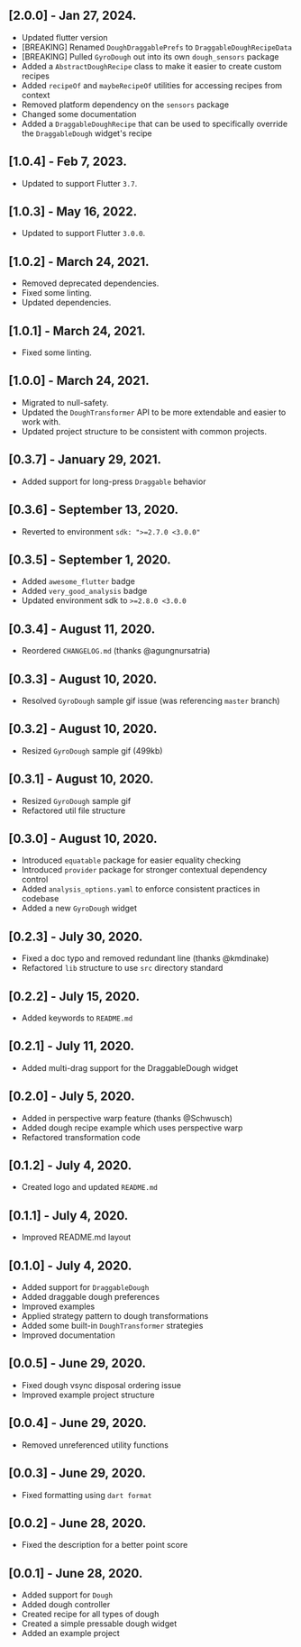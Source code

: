 ## [2.0.0] - Jan 27, 2024.

- Updated flutter version
- [BREAKING] Renamed `DoughDraggablePrefs` to `DraggableDoughRecipeData`
- [BREAKING] Pulled `GyroDough` out into its own `dough_sensors` package
- Added a `AbstractDoughRecipe` class to make it easier to create custom recipes
- Added `recipeOf` and `maybeRecipeOf` utilities for accessing recipes from context
- Removed platform dependency on the `sensors` package
- Changed some documentation
- Added a `DraggableDoughRecipe` that can be used to specifically override the `DraggableDough` widget's recipe

## [1.0.4] - Feb 7, 2023.

- Updated to support Flutter `3.7`.

## [1.0.3] - May 16, 2022.

- Updated to support Flutter `3.0.0`.

## [1.0.2] - March 24, 2021.

- Removed deprecated dependencies.
- Fixed some linting.
- Updated dependencies.

## [1.0.1] - March 24, 2021.

- Fixed some linting.

## [1.0.0] - March 24, 2021.

- Migrated to null-safety.
- Updated the `DoughTransformer` API to be more extendable and easier to work with.
- Updated project structure to be consistent with common projects.

## [0.3.7] - January 29, 2021.

- Added support for long-press `Draggable` behavior

## [0.3.6] - September 13, 2020.

- Reverted to environment `sdk: ">=2.7.0 <3.0.0"`

## [0.3.5] - September 1, 2020.

- Added `awesome_flutter` badge
- Added `very_good_analysis` badge
- Updated environment sdk to `>=2.8.0 <3.0.0`

## [0.3.4] - August 11, 2020.

- Reordered `CHANGELOG.md` (thanks @agungnursatria)

## [0.3.3] - August 10, 2020.

- Resolved `GyroDough` sample gif issue (was referencing `master` branch)

## [0.3.2] - August 10, 2020.

- Resized `GyroDough` sample gif (499kb)

## [0.3.1] - August 10, 2020.

- Resized `GyroDough` sample gif
- Refactored util file structure

## [0.3.0] - August 10, 2020.

- Introduced `equatable` package for easier equality checking
- Introduced `provider` package for stronger contextual dependency control
- Added `analysis_options.yaml` to enforce consistent practices in codebase
- Added a new `GyroDough` widget

## [0.2.3] - July 30, 2020.

- Fixed a doc typo and removed redundant line (thanks @kmdinake)
- Refactored `lib` structure to use `src` directory standard

## [0.2.2] - July 15, 2020.

- Added keywords to `README.md`

## [0.2.1] - July 11, 2020.

- Added multi-drag support for the DraggableDough widget

## [0.2.0] - July 5, 2020.

- Added in perspective warp feature (thanks @Schwusch)
- Added dough recipe example which uses perspective warp
- Refactored transformation code

## [0.1.2] - July 4, 2020.

- Created logo and updated `README.md`

## [0.1.1] - July 4, 2020.

- Improved README.md layout

## [0.1.0] - July 4, 2020.

- Added support for `DraggableDough`
- Added draggable dough preferences
- Improved examples
- Applied strategy pattern to dough transformations
- Added some built-in `DoughTransformer` strategies
- Improved documentation

## [0.0.5] - June 29, 2020.

- Fixed dough vsync disposal ordering issue
- Improved example project structure

## [0.0.4] - June 29, 2020.

- Removed unreferenced utility functions

## [0.0.3] - June 29, 2020.

- Fixed formatting using `dart format`

## [0.0.2] - June 28, 2020.

- Fixed the description for a better point score

## [0.0.1] - June 28, 2020.

- Added support for `Dough`
- Added dough controller
- Created recipe for all types of dough
- Created a simple pressable dough widget
- Added an example project
